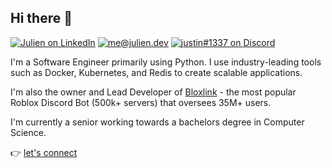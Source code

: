 ## Hi there 👋


<!-- <h1 align="left">
  <img src="https://skillicons.dev/icons?i=py,go,lua,c,java,redis,cloudflare,docker,discord,linux,vscode,firebase,mongodb&perline=20"></img>
</h1> -->

[![Julien on LinkedIn](https://img.shields.io/badge/-Julien%20Kmec-262626?style=flat-square&labelColor=262626&logo=linkedin&logoColor=white&link=https://www.linkedin.com/in/julien-kmec/)](https://www.linkedin.com/in/julien-kmec/)
[![me@julien.dev](https://img.shields.io/badge/-me@julien.dev-262626?style=flat-square&labelColor=262626&logo=Gmail&logoColor=white&link=mailto:me@julien.dev)](mailto:me@julien.dev)
[![justin#1337 on Discord](https://img.shields.io/badge/-justin%231337-262626?style=flat-square&labelColor=262626&logo=discord&logoColor=white&link=https://discordapp.com/users/84117866944663552/)](https://discordapp.com/users/84117866944663552/)


I'm a Software Engineer primarily using Python. I use industry-leading tools such as Docker, Kubernetes, and Redis to create scalable applications.

I'm also the owner and Lead Developer of [Bloxlink](https://blox.link) - the most popular Roblox Discord Bot (500k+ servers) that oversees 35M+ users.

I'm currently a senior working towards a bachelors degree in Computer Science.



👉 [let's connect](https://linkedin.com/in/julien-kmec)
